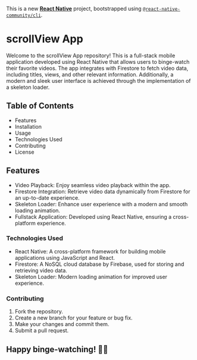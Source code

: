 This is a new [**React Native**](https://reactnative.dev) project, bootstrapped using [`@react-native-community/cli`](https://github.com/react-native-community/cli).

# scrollView App

Welcome to the scrollView App repository! This is a full-stack mobile application developed using React Native that allows users to binge-watch their favorite videos. The app integrates with Firestore to fetch video data, including titles, views, and other relevant information. Additionally, a modern and sleek user interface is achieved through the implementation of a skeleton loader.

## Table of Contents
- Features
- Installation
- Usage
- Technologies Used
- Contributing
- License

## Features

- Video Playback: Enjoy seamless video playback within the app.
- Firestore Integration: Retrieve video data dynamically from Firestore for an up-to-date experience.
- Skeleton Loader: Enhance user experience with a modern and smooth loading animation.
- Fullstack Application: Developed using React Native, ensuring a cross-platform experience.

### Technologies Used

- React Native: A cross-platform framework for building mobile applications using JavaScript and React.
- Firestore: A NoSQL cloud database by Firebase, used for storing and retrieving video data.
- Skeleton Loader: Modern loading animation for improved user experience.

### Contributing

1. Fork the repository.
2. Create a new branch for your feature or bug fix.
3. Make your changes and commit them.
4. Submit a pull request.

## Happy binge-watching! 🍿🎉
